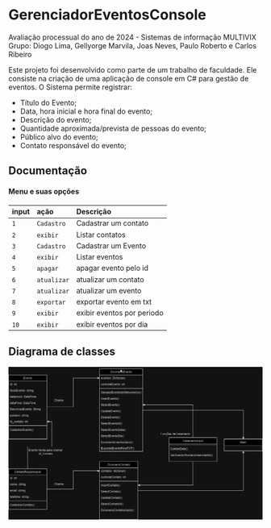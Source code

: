 
# GerenciadorEventosConsole

Avaliação processual do ano de 2024 - Sistemas de informação MULTIVIX Grupo: Diogo Lima, Gellyorge Marvila, Joas Neves, Paulo Roberto e Carlos Ribeiro

Este projeto foi desenvolvido como parte de um trabalho de faculdade. Ele consiste na criação de uma aplicação de console em C# para gestão de eventos. O Sistema permite registrar:

- Título do Evento; 
- Data, hora inicial e hora final do evento; 
- Descrição do evento; 
- Quantidade aproximada/prevista de pessoas do evento; 
- Público alvo do evento; 
- Contato responsável do evento;

## Documentação

#### Menu e suas opções


| input   | ação       | Descrição                           |
| :---------- | :--------- | :---------------------------------- |
| `1` | `Cadastro` | Cadastrar um contato |
| `2` | `exibir` | Listar contatos |
| `3` | `Cadastro` | Cadastrar um Evento |
| `4` | `exibir` | Listar eventos |
| `5` | `apagar` | apagar evento pelo id |
| `6` | `atualizar` | atualizar um contato |
| `7` | `atualizar` | atualizar um evento |
| `8` | `exportar` | exportar evento em txt |
| `9` | `exibir` | exibir eventos por periodo |
| `10` | `exibir` | exibir eventos por dia |

## Diagrama de classes 

![Diagrama](GerenciadorEventosConsole/img/Diagrama.drawio.png)
